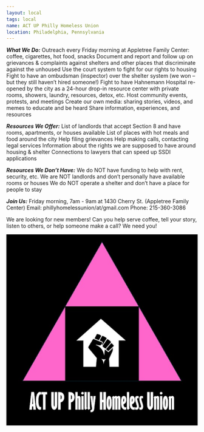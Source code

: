 ```yaml
---
layout: local
tags: local
name: ACT UP Philly Homeless Union
location: Philadelphia, Pennsylvania
---
```


__*What We Do:*__
Outreach every Friday morning at Appletree Family Center: coffee, cigarettes, hot food, snacks
Document and report and follow up on grievances & complaints against shelters and other places that discriminate against the unhoused
Use the court system to fight for our rights to housing
Fight to have an ombudsman (inspector) over the shelter system (we won – but they still haven’t hired someone!)
Fight to have Hahnemann Hospital re-opened by the city as a 24-hour drop-in resource center with private rooms, showers, laundry, resources, detox, etc.
Host community events, protests, and meetings
Create our own media: sharing stories, videos, and memes to educate and be heard
Share information, experiences, and resources

__*Resources We Offer:*__
List of landlords that accept Section 8 and have rooms, apartments, or houses available
List of places with hot meals and food around the city
Help filing grievances
Help making calls, contacting legal services
Information about the rights we are supposed to have around housing & shelter
Connections to lawyers that can speed up SSDI applications

__*Resources We Don’t Have:*__
We do NOT have funding to help with rent, security, etc.
We are NOT landlords and don’t personally have available rooms or houses
We do NOT operate a shelter and don’t have a place for people to stay

__*Join Us:*__
Friday morning, 7am - 9am at 1430 Cherry St. (Appletree Family Center)
Email: phillyhomelessunion/at/gmail.com
Phone: 215-360-3086

We are looking for new members! Can you help serve coffee, tell your story, listen to others, or help someone make a call? We need you!

![ACT UP Philly Homeless Union](/img/philly_local.jpg)

